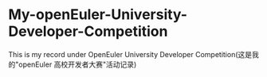 # My-openEuler-University-Developer-Competition
This is my record under OpenEuler University Developer Competition(这是我的"openEuler 高校开发者大赛"活动记录)
